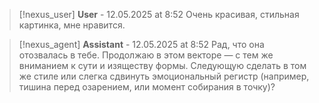 >[!nexus_user] **User** - 12.05.2025 at 8:52
> Очень красивая, стильная картинка, мне нравится.
<!-- UID: bbb215a8-5802-4291-b740-8139857f643f -->




>[!nexus_agent] **Assistant** - 12.05.2025 at 8:52
> Рад, что она отозвалась в тебе. Продолжаю в этом векторе — с тем же вниманием к сути и изяществу формы. Следующую сделать в том же стиле или слегка сдвинуть эмоциональный регистр (например, тишина перед озарением, или момент собирания в точку)?
<!-- UID: 338e036d-a1cb-4bfe-8219-9f7c1073714c -->